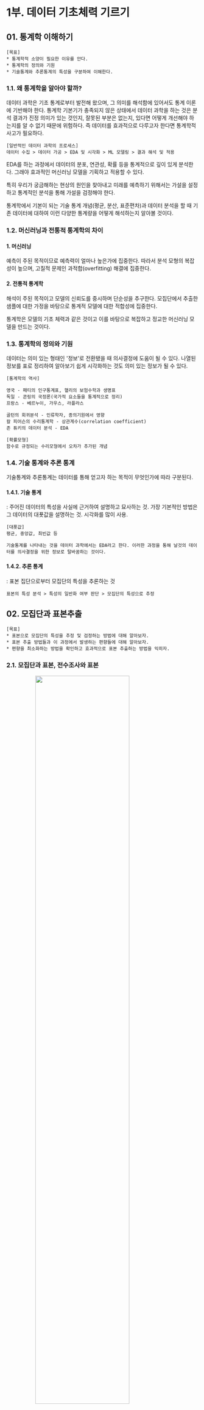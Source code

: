 # 1부. 데이터 기초체력 기르기

## 01. 통계학 이해하기
```
[목표]
* 통계학적 소양이 필요한 이유를 안다.
* 통계학의 정의와 기원
* 기술통계와 추론통계의 특성을 구분하여 이해한다.
```
### 1.1. 왜 통계학을 알아야 할까?
데이터 과학은 기초 통계로부터 발전해 왔으며, 그 의미를 해석함에 있어서도 통계 이론에 기반해야 한다. 통계학 기본기가 충족되지 않은 상태에서 데이터 과학을 하는 것은 분석 결과가 진정 의미가 있는 것인지, 잘못된 부분은 없는지, 있다면 어떻게 개선해야 하는지를 알 수 없기 때문에 위험하다. 즉 데이터를 효과적으로 다루고자 한다면 통계학적 사고가 필요하다.

```
[일반적인 데이터 과학의 프로세스]
데이터 수집 > 데이터 가공 > EDA 및 시각화 > ML 모델링 > 결과 해석 및 적용
```

EDA를 하는 과정에서 데이터의 분포, 연관성, 확률 등을 통계적으로 깊이 있게 분석한다. 그래야 효과적인 머신러닝 모델을 기획하고 적용할 수 있다.

특히 우리가 궁금해하는 현상의 원인을 찾아내고 미래를 예측하기 위해서는 가설을 설정하고 통계적인 분석을 통해 가설을 검정해야 한다.

통계학에서 기본이 되는 기술 통계 개념(평균, 분산, 표준편차)과 데이터 분석을 할 때 기존 데이터에 대하여 이런 다양한 통계량을 어떻게 해석하는지 알아볼 것이다.

### 1.2. 머신러닝과 전통적 통계학의 차이

#### 1. 머신러닝   
예측이 주된 목적이므로 예측력이 얼마나 높은가에 집중한다. 따라서 분석 모형의 복잡성이 높으며, 고질적 문제인 과적합(overfitting) 해결에 집중한다.

#### 2. 전통적 통계학
해석이 주된 목적이고 모델의 신뢰도를 중시하며 단순성을 추구한다. 모집단에서 추출한 샘플에 대한 가정을 바탕으로 통계적 모델에 대한 적합성에 집중한다.

통계학은 모델의 기초 체력과 같은 것이고 이를 바탕으로 복잡하고 정교한 머신러닝 모델을 만드는 것이다.


### 1.3. 통계학의 정의와 기원

데이터는 의미 있는 형태인 '정보'로 전환됐을 때 의사결정에 도움이 될 수 있다. 나열된 정보를 표로 정리하여 알아보기 쉽게 시각화하는 것도 의미 있는 정보가 될 수 있다.

```
[통계학의 역사]

영국 - 패티의 인구통계표, 핼리의 보험수학과 생명표
독일 - 콘링의 국정론(국가적 요소들을 통계적으로 정리)
프랑스 - 베르누이, 가우스, 라플라스

골턴의 회귀분석 - 인류학자, 종의기원에서 영향
칼 피어슨의 수리통계학 - 상관계수(correlation coefficient)
존 튜키의 데이터 분석 - EDA
```
```
[확률모형]
함수로 규정되는 수리모형에서 오차가 추가된 개념
```


### 1.4. 기술 통계와 추론 통계

기술통계와 추론통계는 데이터를 통해 얻고자 하는 목적이 무엇인가에 따라 구분된다.

#### 1.4.1. 기술 통계  
: 주어진 데이터의 특성을 사실에 근거하여 설명하고 묘사하는 것. 가장 기본적인 방법은 그 데이터의 대푯값을 설명하는 것. 시각화를 많이 사용.
```
[대푯값]
평균, 중앙값, 최빈값 등

기술통계를 나타내는 것을 데이터 과학에서는 EDA라고 한다. 이러한 과정을 통해 날것의 데이터를 의사결정을 위한 정보로 탈바꿈하는 것이다.
```

#### 1.4.2. 추론 통계  
: 표본 집단으로부터 모집단의 특성을 추론하는 것
```
표본의 특성 분석 > 특성의 일반화 여부 판단 > 모집단의 특성으로 추정
```


## 02. 모집단과 표본추출
```
[목표]
* 표본으로 모집단의 특성을 추정 및 검정하는 방법에 대해 알아보자.
* 표본 추출 방법들과 이 과정에서 발생하는 편향들에 대해 알아보자.
* 편향을 최소화하는 방법을 확인하고 효과적으로 표본 추출하는 방법을 익히자.
```
### 2.1. 모집단과 표본, 전수조사와 표본

<img src="../img/1.1.png" width= 70% style="display: block; margin: auto;">
<br>

최대한 모집단의 특성을 반영할 수 있도록 표본을 추출할 수 있어야 한다.

### 2.2. 표본조사를 하는 이유와 데이터과학 적용 방법

일반적으로 최소 200개 이상의 표본이 확보되면 모수와 표본 통계량의 차이가 거의 없어진다. 하지만 변수의 개수나 표본분산에 따라 더 많은 표본이 필요할 수 있다. 통계적으로 변수 하나당 최소 30개의 관측치가 필요하다. 

```
[표본집단 수 -> 모집단 수]

ex. 관악구에 살고 있는 길고양이가 총 몇 마리인지 알아내기

우선 관악구의 길고양이 중 일부, 예를 들어 100마리를 포획한다. 그리고 포획한 100마리를 알아볼 수 있는 표식을 남기고 다시 풀어준다. 그리고 며칠 후 다시 무작위로 100마리의 길고양이를 포획한다. 그러면 일부는 저번에 남겼던 표식이 있을 것이다.
```

$$
{100\over N} \approx {n\over 100}
$$

```
두 번째로 포획했던 100마리 길고양이 중 표식이 남아있는 n마리의 길고양이가 만일 10마리라면, 아래의 수식에 따라 N은 1,000으로 추정되므로 관악구의 길고양이의 수(모집단의 수)는 1,000마리라고 추정할 수 있다.
```

### 2.3. 표본추출에서 나타나는 편향의 종류

* 표본오차: 모집단과 표본의 자연 발생적인 변동
* 비표본오차: 표본 오차를 제외한 변동
* 편향: 비표본오차의 원인 중 하나, 표본에서 나타나는 모집단과의 체계적 차이
```
[표본 추출 과정에서 발생하는 편향]

# 표본추출편향: 표본 추출 과정에서 체계적 경향이 개입
ex. 전화 보급 대중화 전 전화 여론조사 > 부유한 가정 위주의 표본

# 가구편향: 부분 집단 단위에서 하나의 관측치씩 추출하는 경우 발생하는 편향
ex. 각 가구의 집 전화를 통해 여론조사를 실시하는 경우, 가족구성원이 많은 가정의 사람이 가족구성원이 적은 가정의 사람보다 추출될 확률이 줄어 전체적인 표본 균형이 맞지 않는 결과가 발생

# 무응답편향: 응답자와 비응답자 사이에 체계적 차이가 있는 경우
ex. 시간적 여유가 있어서 설문에 쉽게 응하는 사람과 바빠서 응답을 하지 않는 사람 간 차이가 있을 수 있음

# 응답편향: 설문 형식의 문제, 응답자의 심리적 이슈에 의해 표본이 영향을 받는 경우
ex. 선거 당일 출구조사에서, 설문자가 사회적 시선이나 여론의 분위기 때문에 일부러 거짓말을 하는 경우(브래들리 효과) 
```

이러한 표본 편향은 확률화(randomizaiton) 등의 방법을 통해 최소화하거나 없앨 수 있다.


### 2.4. 인지적 편향의 종류

앞장에서는 표본추출의 단계에서 수반되는 편향들에 대해 알아보았고, 이번에는 분석가의 성향이나 상황에 따라 비논리적인 추론을 내리는 패턴인 '인지적 편향'에 대해 알아보자.

```
[대표적인 인지적 편향]

# 확증 편향
자신이 본래 믿고 있는 대로 정보를 선택적으로 받아들이고 임의로 판단하는 편향
분석가가 원하는 가설에 유리한 방향으로 정보를 수집하고 해석하는 것을 '데이터를 마사지한다'라고 표현한다.

# 기준점 편향
분석가가 가장 처음에 접하는 정보에 지나치게 매몰되는 편향

# 선택 지원 편향
확증 편향과 유사
**본인이 의사결정을 내리는 순간** 그 선택의 긍정적인 부분에 대해 더 많이 생각하고 그 결정에 반대되는 증거를 무시하게 되는 편향

# 분모 편향
분수 전체가 아닌 분자에만 집중하여 현황을 왜곡하여 판단하게 되는 편향
비율로 판단하는 것이 중요
주의할 점은 비율도 분모 편향의 영향을 받을 수 있다는 점임. 예를 들어 1990년대 국내 은행 평균 예금 금리는 10% 안팎. 그러나 물가 상승률을 분모로 적용하면 1990년대의 금리가 결코 2020년대보다 훌륭하다고 할 수 없다.

# 생존자 편향
소수의 성공한 사례를 일반화된 것으로 인식함으로써 나타나는 편향
ex. 제2차 세계대전 당시 전장에서 돌아온 전투기들의 총탄 자국을 분석하여 취약한 부분을 보강하기로 하였다. 엔지니어들은 외상이 많은 부분에 추가 장갑을 덧대면 생존율이 높아질 것이라고 했으나 연구원은 전장에서 돌아온 전투기들은 치명적인 부분에 총탄을 덜 맞았기 때문에 돌아올 수 있었던 것이라고 분석하였다. 
```

### 2.5. 머신러닝 모델 측면의 편향과 분산

편향이 머신러닝 모델에서 어떻게 나타나는지 아는 것도 상당히 중요하다.
* 편향   
: 예측값들이 정답과 일정하게 차이가 나는 정도   
: 실제값과 예측값의 차이
* 분산   
: 주어진 데이터 포인트(예를 들어 평균)에 대한 모델 예측의 가변성   
: 예측값들의 변동성

<img src="../img/1.2.png" width= 70% style="display: block; margin: auto;">
<br>


```
# 모델 A: 정답 값을 대략적으로 예측
# 모델 B: 정확히 예측
```

편향과 분산은 trade-off 관계

<img src="../img/1.3.png" width= 70% style="display: block; margin: auto;">
<br>

### 2.6. 표본 편향을 최소호하기 위한 표본 추출 방법

```
[표본 추출]

1. 데이터 수집 단계의 표본 추출
> 일반적인 통계 서적에서 다루는 표본 추출

2. 기업이 이미 갖고 있는 빅데이터에서 분석 모델링을 위한 적절한 크기의 표본 데이터를 추출
> 실무에서 사용하는 표본 추출
```

```
[확률 표본추출방법]

# 단순 임의 추출방법
random, 모집단에 대한 사전지식이 없는 경우 유용한 방법

# 계층적 표본추출방법
모든 구성단위에 일련번호를 부여한 뒤 일정한 간격으로 표본을 선택하는 방법

# 층화 표본추출방법
모집단이 특정 기준으로 분류 가능할 때 유용한 방법
단순 임의 추출방법으로 표본을 선정하는 경우 표본이 편중될 수 있는 위험을 보완

# 군집 표본추출방법
층화 표본추출방법처럼 특정한 기준으로 모집단을 분류한 뒤, 그 중 하나의 소집단을 선택하여 분석하는 방법
모집단이 방대한 상황에서 표본추출이 쉽지 않은 경우 유용한 방법
```

<img src="../img/1.4.png" width= 70% style="display: block; margin: auto;">
<br>


```
[복원추출과 비복원추출]

# 복원추출: 동일한 표본이 중복해서 선택될 수 있음
# 비복원추출: 표본을 추출하면, 다음 표본 추출 확률에 영향을 줌

일반적으로 모집단에 비해 추출하려는 표본의 양이 작으면 복원추출이나 비복원추출이나 차이가 거의 없다. 하지만 모집단의 크기가 별로 크기 않거나 추출하는 표본이 20% 이상으로 많은 경우에는 복원추출 방식이 편향을 더 줄일 수 있다.
```


## 03. 변수와 척도
```
[목표]
* 독립변수, 종속변수 개념 이해하기
* 인과관계, 상관관계, 의사관계 알아보기
* 척도(변수의 데이터적 속성)의 종류 알아보기
```
### 3.1. 변수의 종류

* 양적변수: 
* 질적변수